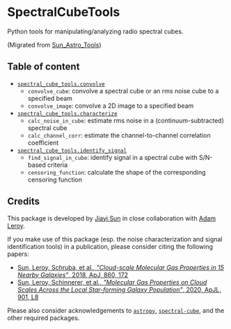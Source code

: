 # SpectralCubeTools

Python tools for manipulating/analyzing radio spectral cubes.

(Migrated from [Sun_Astro_Tools](https://github.com/astrojysun/Sun_Astro_Tools))

## Table of content

+ [`spectral_cube_tools.convolve`](https://github.com/astrojysun/SpectralCubeTools/blob/master/spectral_cube_tools/convolve.py)
  - `convolve_cube`: convolve a spectral cube or an rms noise cube to a specified beam
  - `convolve_image`: convolve a 2D image to a specified beam
+ [`spectral_cube_tools.characterize`](https://github.com/astrojysun/SpectralCubeTools/blob/master/spectral_cube_tools/characterize.py)
  - `calc_noise_in_cube`: estimate rms noise in a (continuum-subtracted) spectral cube
  - `calc_channel_corr`: estimate the channel-to-channel correlation coefficient
+ [`spectral_cube_tools.identify_signal`](https://github.com/astrojysun/SpectralCubeTools/blob/master/spectral_cube_tools/identify_signal.py)
  - `find_signal_in_cube`: identify signal in a spectral cube with S/N-based criteria
  - `censoring_function`: calculate the shape of the corresponding censoring function

## Credits

This package is developed by [Jiayi Sun](https://github.com/astrojysun) in close collaboration with [Adam Leroy](https://github.com/akleroy).

If you make use of this package (esp. the noise characterization and signal identification tools) in a publication, please consider citing the following papers:
+ [Sun, Leroy, Schruba, et al., *"Cloud-scale Molecular Gas Properties in 15 Nearby Galaxies"*, 2018, ApJ, 860, 172](https://ui.adsabs.harvard.edu/abs/2018ApJ...860..172S)
+ [Sun, Leroy, Schinnerer, et al., *"Molecular Gas Properties on Cloud Scales Across the Local Star-forming Galaxy Population"*, 2020, ApJL, 901, L8](https://ui.adsabs.harvard.edu/abs/2020ApJ...901L...8S)

Please also consider acknowledgements to [`astropy`](https://github.com/astropy/astropy), [`spectral-cube`](https://github.com/radio-astro-tools/spectral-cube), and the other required packages.
